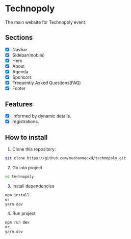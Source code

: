 # Technopoly

The main website for Technopoly event.

## Sections

- [x] Navbar
- [x] Sidebar(mobile)
- [x] Hero
- [x] About
- [x] Agenda
- [x] Sponsors
- [x] Frequently Asked Questions(FAQ)
- [x] Footer

## Features

- [x] Informed by dynamic details.
- [x] registrations.

## How to install

1. Clone this repository:

```bash
git clone https://github.com/muohannedxd/technopoly.git
```

2. Go into project

```bash
cd technopoly
```

3. Install dependencies

```bash
npm install
or
yarn dev
```

4. Run project

```bash
npm run dev
or
yarn dev
```
